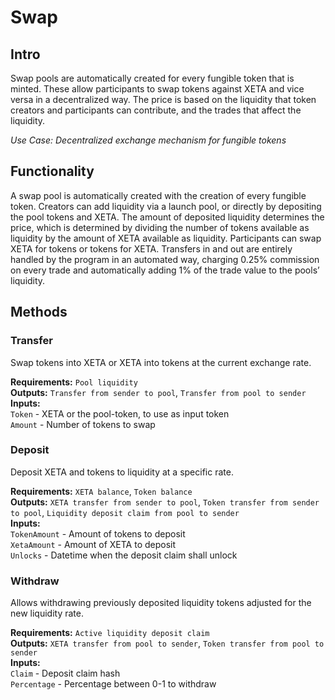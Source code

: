# Swap

## Intro
Swap pools are automatically created for every fungible token that is minted. These allow participants to swap tokens against XETA and vice versa in a decentralized way. The price is based on the liquidity that token creators and participants can contribute, and the trades that affect the liquidity.

*Use Case: Decentralized exchange mechanism for fungible tokens*

## Functionality
A swap pool is automatically created with the creation of every fungible token. Creators can add liquidity via a launch pool, or directly by depositing the pool tokens and XETA. The amount of deposited liquidity determines the price, which is determined by dividing the number of tokens available as liquidity by the amount of XETA available as liquidity. Participants can swap XETA for tokens or tokens for XETA. Transfers in and out are entirely handled by the program in an automated way, charging 0.25% commission on every trade and automatically adding 1% of the trade value to the pools’ liquidity.

## Methods

### Transfer
Swap tokens into XETA or XETA into tokens at the current exchange rate.

**Requirements:** `Pool liquidity`  
**Outputs:** `Transfer from sender to pool`, `Transfer from pool to sender`  
**Inputs:**  
`Token` - XETA or the pool-token, to use as input token  
`Amount` - Number of tokens to swap  

### Deposit
Deposit XETA and tokens to liquidity at a specific rate.

**Requirements:** `XETA balance`, `Token balance`  
**Outputs:** `XETA transfer from sender to pool`, `Token transfer from sender to pool`, `Liquidity deposit claim from pool to sender`  
**Inputs:**  
`TokenAmount` - Amount of tokens to deposit  
`XetaAmount` - Amount of XETA to deposit  
`Unlocks` - Datetime when the deposit claim shall unlock  

### Withdraw
Allows withdrawing previously deposited liquidity tokens adjusted for the new liquidity rate.

**Requirements:** `Active liquidity deposit claim`  
**Outputs:** `XETA transfer from pool to sender`, `Token transfer from pool to sender`  
**Inputs:**  
`Claim` - Deposit claim hash  
`Percentage` - Percentage between 0-1 to withdraw  

<div style="page-break-after: always; visibility: hidden">\pagebreak</div>